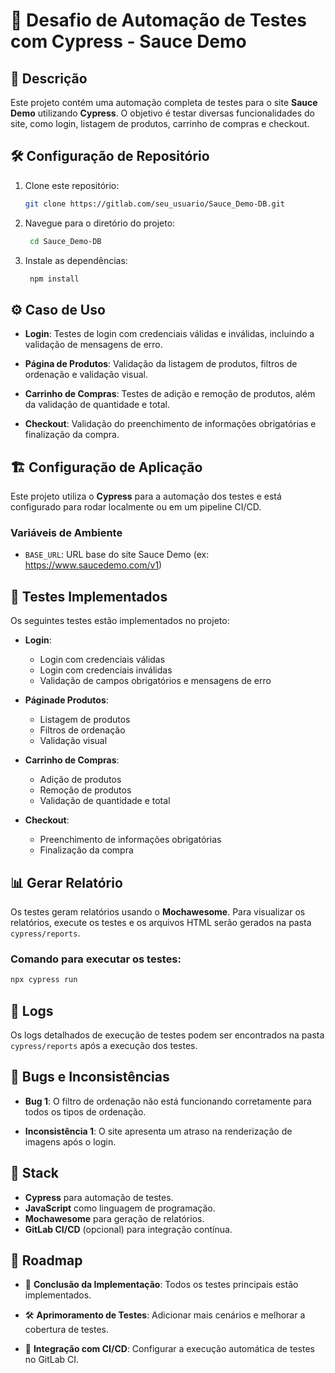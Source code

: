 # 🧪 Desafio de Automação de Testes com Cypress - Sauce Demo

## 📄 Descrição
Este projeto contém uma automação completa de testes para o site **Sauce Demo** utilizando **Cypress**. O objetivo é testar diversas funcionalidades do site, como login, listagem de produtos, carrinho de compras e checkout.

## 🛠️ Configuração de Repositório
1. Clone este repositório:
   ```bash
   git clone https://gitlab.com/seu_usuario/Sauce_Demo-DB.git
   ```

2. Navegue para o diretório do projeto:
    ```bash
     cd Sauce_Demo-DB
    ```

3. Instale as dependências:
    ```bash
     npm install
    ```

## ⚙️ Caso de Uso 

* **Login**: Testes de login com credenciais válidas e inválidas, incluindo a validação de mensagens de erro.

* **Página de Produtos**: Validação da listagem de produtos, filtros de ordenação e validação visual.

* **Carrinho de Compras**:  Testes de adição e remoção de produtos, além da validação de quantidade e total.

* **Checkout**: Validação do preenchimento de informações obrigatórias e finalização da compra.

## 🏗️ Configuração de Aplicação
Este projeto utiliza o **Cypress** para a automação dos testes e está configurado para rodar localmente ou em um pipeline CI/CD.

### Variáveis de Ambiente
- `BASE_URL`: URL base do site Sauce Demo (ex: https://www.saucedemo.com/v1)

## 🧪 Testes Implementados

Os seguintes testes estão implementados no projeto:
- **Login**:
  - Login com credenciais válidas
  - Login com credenciais inválidas
  - Validação de campos obrigatórios e mensagens de erro

- **Páginade Produtos**:
  - Listagem de produtos
  - Filtros de ordenação
  - Validação visual

- **Carrinho de Compras**:
  - Adição de produtos
  - Remoção de produtos
  - Validação de quantidade e total

- **Checkout**:
  - Preenchimento de informações obrigatórias
  - Finalização da compra

## 📊 Gerar Relatório

Os testes geram relatórios usando o **Mochawesome**. Para visualizar os relatórios, execute os testes e os arquivos HTML serão gerados na pasta `cypress/reports`.

### Comando para executar os testes:

```bash
npx cypress run
```

## 📝 Logs
Os logs detalhados de execução de testes podem ser encontrados na pasta `cypress/reports` após a execução dos testes.

## 🐞 Bugs e Inconsistências

- **Bug 1**: O filtro de ordenação não está funcionando corretamente para todos os tipos de ordenação.

- **Inconsistência 1**: O site apresenta um atraso na renderização de imagens após o login.

## 🧰 Stack

- **Cypress** para automação de testes.
- **JavaScript** como linguagem de programação.
- **Mochawesome** para geração de relatórios.
- **GitLab CI/CD** (opcional) para integração contínua.

## 🚧 Roadmap

- 🏁 **Conclusão da Implementação**: Todos os testes principais estão implementados.

- 🛠️ **Aprimoramento de Testes**: Adicionar mais cenários e melhorar a cobertura de testes.

- 🚀 **Integração com CI/CD**: Configurar a execução automática de testes no GitLab CI.

